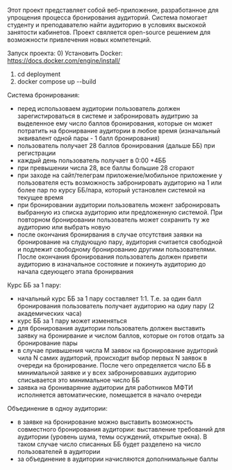 Этот проект представляет собой веб-приложение, разработанное для упрощения процесса бронирования аудиторий. Система помогает студенту и преподавателю найти аудиторию в условиях выскокой занятости кабинетов. Проект свяляется open-source решением для возможности привлечения новых компетенций.

Запуск проекта:
0) Установить Docker: https://docs.docker.com/engine/install/
1) cd deployment
2) docker compose up --build

Система бронирования:
- перед использоваем аудитории пользователь должен зарегистироваться в системе и забронировать аудитрию за выделенное ему число баллов бронирования, которые он может потратить на бронирвание аудитории в любое время (изначальный эквивалент одной пары - 1 балл бронирования)
- пользователь получает 28 баллов бронирования (дальше ББ) при регистрации
- каждый день пользователь получает в 0:00 +4ББ
- при превышении числа 28, все баллы большие 28 сгорают
- при заходе на сайт/телеграм приложение/мобильное приложение у пользователя есть возможность забронировать аудиторию на 1 или более пар по курсу ББ/пара, который установлен системой на текущее время
- при бронировании аудитории пользователь можент забронировать выбранную из списка аудиторию или предложенную системой. При повторном бронировании пользователь может сохранить ту же аудиторию или выбрать новую
- после окончания бронирвания в случае отсутствия заявки на бронирование на слудующую пару, аудитория считается свободной и подлежит свободному бронированию другими пользователями. После окончания бронирования пользователь должен привети аудиторию в изначальное состояние и покинуть аудиторию до начала сдеующего этапа бронирвания

Курс ББ за 1 пару:
- начальный курс ББ за 1 пару составляет 1:1. Т.е. за один балл бронирования пользователь получает аудиторию на одиу пару (2 академических часа)
- курс ББ за 1 пару может изменяться
- для бронирования аудитории пользователь должен выставить заявку на бронирвание и числом баллов, которые он готов отдать за бронирование пары
- в случае привышения числа M заявок на бронирование аудиторий чила N самих аудиторий, происходит выбор первых N заявок в очереди на бронирование. После чего определяется число ББ в минимальной заявке и у всех забронировавших аудиторию списывается это минимальное число ББ
- заявка на брониваряние аудитории для работников МФТИ исполняется автоматические, помещается в начало очереди

Объединение в одноу аудитории:
- в заявке на бронирование можно выставить возможность совместного бронирования аудитории: выставление требований для аудитории (уровень шума, темы осуждений, открытые окна). В таком случае число списанных ББ будет разделено на число пользователей в аудитории
- за объединение в аудитории начисляются дополнимальные баллы
